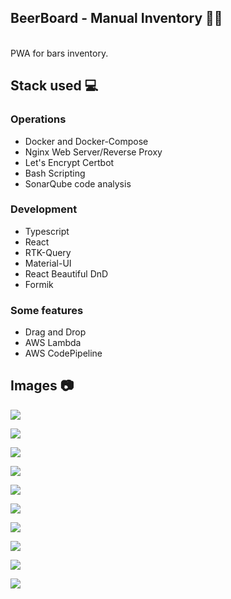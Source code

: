 ## BeerBoard - Manual Inventory 🍺🍻

<br>
PWA for bars inventory.

<br>

## Stack used 💻

### Operations

- Docker and Docker-Compose
- Nginx Web Server/Reverse Proxy
- Let's Encrypt Certbot
- Bash Scripting
- SonarQube code analysis

### Development

- Typescript
- React
- RTK-Query
- Material-UI
- React Beautiful DnD
- Formik

### Some features

- Drag and Drop
- AWS Lambda
- AWS CodePipeline

## Images 📷

![](./beerboard-manual-inventory.drawio.png)

![](./images/image1.png)

![](./images/image2.png)

![](./images/image3.png)

![](./images/image4.png)

![](./images/image5.png)

![](./images/image6.png)

![](./images/image7.png)

![](./images/image8.png)

![](./images/image9.png)
